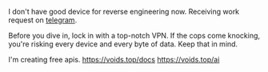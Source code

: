 I don't have good device for reverse engineering now.
Receiving work request on [telegram](https://t.me/qualified_x).

Before you dive in, lock in with a top-notch VPN.
If the cops come knocking, you're risking every device and every byte of data.
Keep that in mind.

I'm creating free apis.
https://voids.top/docs
https://voids.top/ai
